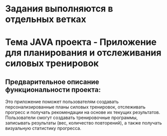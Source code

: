 # Задания выполняются в отдельных ветках
# Тема JAVA проекта - Приложение для планирования и отслеживания силовых тренировок
## Предварительное описание функциональности проекта:
Это приложение поможет пользователям создавать персонализированные планы силовых тренировок, отслеживать прогресс и получать рекомендации на основе их текущих результатов. Пользователи смогут создавать тренировочные программы, записывать результаты (вес, количество повторений), а также получать визуальную статистику прогресса.
 
